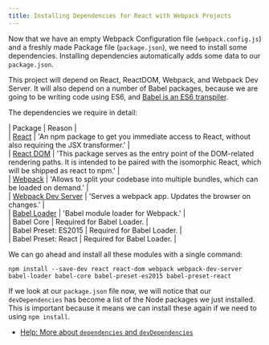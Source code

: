 ```yaml
---
title: Installing Dependencies for React with Webpack Projects
---
```

Now that we have an empty Webpack Configuration file (`webpack.config.js`) and a freshly made Package file (`package.json`), we need to install some dependencies. Installing dependencies automatically adds some data to our `package.json`.

This project will depend on React, ReactDOM, Webpack, and Webpack Dev Server. It will also depend on a number of Babel packages, because we are going to be writing code using ES6, and <a href='https://babeljs.io/' target='_blank' rel='nofollow'>Babel is an ES6 transpiler</a>.

The dependencies we require in detail:

| Package | Reason |  
| <a href='https://www.npmjs.com/package/react' target='_blank' rel='nofollow'>React</a> | 'An npm package to get you immediate access to React, without also requiring the JSX transformer.' |  
| <a href='https://www.npmjs.com/package/react-dom' target='_blank' rel='nofollow'>React DOM</a> | 'This package serves as the entry point of the DOM-related rendering paths. It is intended to be paired with the isomorphic React, which will be shipped as react to npm.' |  
| <a href='https://www.npmjs.com/package/webpack' target='_blank' rel='nofollow'>Webpack</a> | 'Allows to split your codebase into multiple bundles, which can be loaded on demand.' |  
| <a href='https://www.npmjs.com/package/webpack-dev-server' target='_blank' rel='nofollow'>Webpack Dev Server</a> | 'Serves a webpack app. Updates the browser on changes.' |  
| <a href='https://www.npmjs.com/package/babel-loader' target='_blank' rel='nofollow'>Babel Loader</a> | 'Babel module loader for Webpack.' |  
| Babel Core | Required for Babel Loader. |  
| Babel Preset: ES2015 | Required for Babel Loader. |  
| Babel Preset: React | Required for Babel Loader. |

We can go ahead and install all these modules with a single command:

    npm install --save-dev react react-dom webpack webpack-dev-server babel-loader babel-core babel-preset-es2015 babel-preset-react

If we look at our `package.json` file now, we will notice that our `devDependencies` has become a list of the Node packages we just installed. This is important because it means we can install these again if we need to using `npm install`.

*   <a href='http://stackoverflow.com/a/22004559/4637110' target='_blank' rel='nofollow'>Help: More about `dependencies` and `devDependencies`</a>